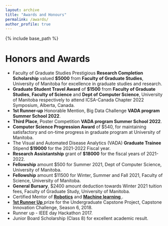 ```yaml
---
layout: archive
title: "Awards and Honours"
permalink: /awards/
author_profile: true
---
```


{% include base_path %}

Honors and Awards <i class="fa fa-user-plus" aria-hidden="true"></i>
======

* Faculty of Graduate Studies Prestigious **Research Completion Scholarship** valued **$5000** from **Faculty of Graduate Studies**, University of Manitoba for excellence in graduate studies and research.
* **Graduate Student Travel Award** of **$1500** from **Faculty of Graduate Studies**, **Faculty of Science** and **Dept of Computer Science**, University of Manitoba respectively to attend ICSA-Canada Chapter 2022 Symposium, Alberta, Canada.
* **1st Runner-up** Honorable Mention, Big Data Challenge **VADA program Summer School 2022**.
* **Third Place**, Poster Competition **VADA program Summer School 2022**.
* **Computer Science Progression Award** of $540, for maintaining satisfactory and on-time progress in graduate program at University of Manitoba.
* The Visual and Automated Disease Analytics (VADA) **Graduate Trainee** Stipend **$19000** for the 2021-2022 Fiscal year.
* **Research Assistantship** grant of **$18000** for the fiscal years of 2021-2022.
* **Fellowship** amount $500 for Summer 2021, Dept of Computer Science, University of Manitoba.
* **Fellowship** amount $11500 for Winter, Summer and Fall 2021, Faculty of Science, University of Manitoba.
* **General Bursary**, $2400 amount deduction towards Winter 2021 tuition fees, Faculty of Graduate Study, University of Manitoba.
* Certified Mentor of <a href="https://www.linkedin.com/in/aaneloy/detail/treasury/education:383616052/?entityUrn=urn%3Ali%3Afsd_profileTreasuryMedia%3A(ACoAACACUDUBQrIIuTeRsUyZ5M5aVU0E2z-FznE%2C1556565004607)&section=education%3A383616052&treasuryCount=4" target="_blank"> **Robotics**</a> and <a href="https://www.linkedin.com/in/aaneloy/detail/treasury/education:383616052/?entityUrn=urn%3Ali%3Afsd_profileTreasuryMedia%3A(ACoAACACUDUBQrIIuTeRsUyZ5M5aVU0E2z-FznE%2C1556565004425)&section=education%3A383616052&treasuryCount=4" target="_blank"> **Machine learning** </a>.
* <a href="https://www.daily-sun.com/arcprint/details/359183/Innovation-Challenge-at-NSU/2018-12-24" target="_blank">**1st Runner Up** </a> prize for the Undergraduate Capstone Project, Capstone Innovation Challenge, Season 6, 2018.
* Runner up - IEEE day Hackathon 2017.
* Junior Board Scholarship (Class 8) for excellent academic result.